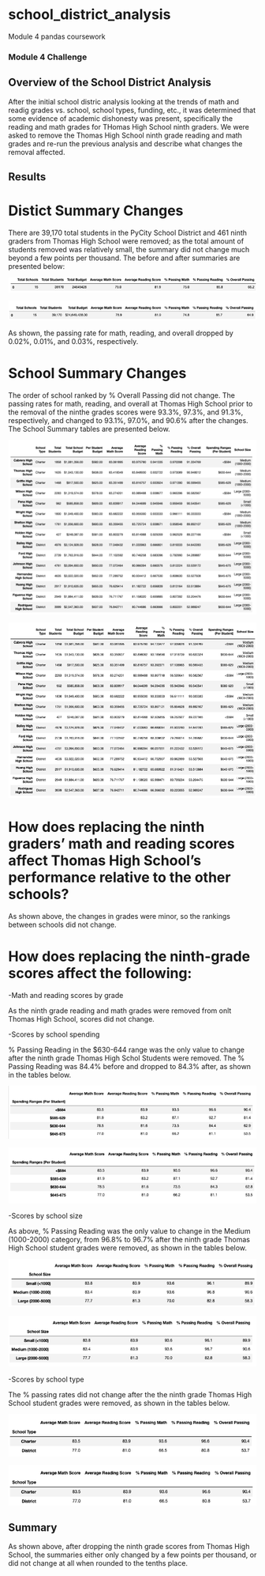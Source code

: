 # school_district_analysis
Module 4 pandas coursework

### Module 4 Challenge

## Overview of the School District Analysis

After the initial school distric analysis looking at the trends of math and readig grades vs. school, school types, funding, etc., it was determined that some evidence of academic dishonesty was present, specifically the reading and math grades for THomas High School ninth graders. We were asked to remove the Thomas High School ninth grade reading and math grades and re-run the previous analysis and describe what changes the removal affected. 

## Results

# Distict Summary Changes

There are 39,170 total students in the PyCity School District and 461 ninth graders from Thomas High School were removed; as the total amount of students removed was relatively small, the summary did not change much beyond a few points per thousand. The before and after summaries are presented below:

![District Summary Before](https://github.com/curtissmith291/school_district_analysis/blob/main/Resources/District_Summary_Before.png)

![District Summary After](https://github.com/curtissmith291/school_district_analysis/blob/main/Resources/Disctrict_Summary_After.png)

As shown, the passing rate for math, reading, and overall dropped by 0.02%, 0.01%, and 0.03%, respectively. 

# School Summary Changes

The order of school ranked by % Overall Passing did not change. The passing rates for math, reading, and overall at Thomas High School prior to the removal of the ninthe grades scores were 93.3%, 97.3%, and 91.3%, respectively, and changed to 93.1%, 97.0%, and 90.6% after the changes. The School Summary tables are presented below. 

![School Summary Before](https://github.com/curtissmith291/school_district_analysis/blob/main/Resources/School_Summary_Before.png)

![School Summary After](https://github.com/curtissmith291/school_district_analysis/blob/main/Resources/School_Summary_After.png)

# How does replacing the ninth graders’ math and reading scores affect Thomas High School’s performance relative to the other schools?

As shown above, the changes in grades were minor, so the rankings between schools did not change. 

# How does replacing the ninth-grade scores affect the following:

-Math and reading scores by grade

As the ninth grade reading and math grades were removed from onlt Thomas High School, scores did not change. 

-Scores by school spending

% Passing Reading in the $630-644 range was the only value to change after the ninth grade Thomas High Schol Students were removed. The % Passing Reading was 84.4% before and dropped to 84.3% after, as shown in the tables below. 

![School Spending Before](https://github.com/curtissmith291/school_district_analysis/blob/main/Resources/School_Spending_Before.png)

![School Spending After](https://github.com/curtissmith291/school_district_analysis/blob/main/Resources/School_Spending_After.png)

-Scores by school size

As above, % Passing Reading was the only value to change in the Medium (1000-2000) category, from 96.8% to 96.7% after the ninth grade Thomas High School student grades were removed, as shown in the tables below.

![School Size Before](https://github.com/curtissmith291/school_district_analysis/blob/main/Resources/School_size_Before.png)

![School Size After](https://github.com/curtissmith291/school_district_analysis/blob/main/Resources/School_size_After.png)

-Scores by school type

The % passing rates did not change after the the ninth grade Thomas High School student grades were removed, as shown in the tables below.

![School Type Before](https://github.com/curtissmith291/school_district_analysis/blob/main/Resources/School_Type_Before.png)

![School Type After](https://github.com/curtissmith291/school_district_analysis/blob/main/Resources/School_Type_After.png)

## Summary

As shown above, after dropping the ninth grade scores from Thomas High School, the summaries either only changed by a few points per thousand, or did not change at all when rounded to the tenths place. 
